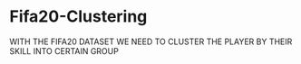 # Fifa20-Clustering
WITH THE FIFA20 DATASET WE NEED TO CLUSTER THE PLAYER BY THEIR SKILL INTO CERTAIN GROUP
